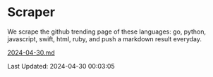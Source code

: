 # Scraper

We scrape the github trending page of these languages: go, python, javascript, swift, html, ruby, and push a markdown result everyday.

[2024-04-30.md](https://github.com/henson/Scraper/blob/master/2024-04-30.md)

Last Updated: 2024-04-30 00:03:05